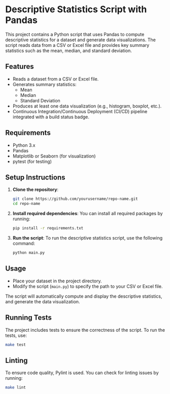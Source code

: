 # Descriptive Statistics Script with Pandas

This project contains a Python script that uses Pandas to compute descriptive statistics for a dataset and generate data visualizations. The script reads data from a CSV or Excel file and provides key summary statistics such as the mean, median, and standard deviation.

## Features

- Reads a dataset from a CSV or Excel file.
- Generates summary statistics:
  - Mean
  - Median
  - Standard Deviation
- Produces at least one data visualization (e.g., histogram, boxplot, etc.).
- Continuous Integration/Continuous Deployment (CI/CD) pipeline integrated with a build status badge.

## Requirements

- Python 3.x
- Pandas
- Matplotlib or Seaborn (for visualization)
- pytest (for testing)

## Setup Instructions

1. **Clone the repository**:
    ```bash
    git clone https://github.com/yourusername/repo-name.git
    cd repo-name
    ```

2. **Install required dependencies**:
    You can install all required packages by running:
    ```bash
    pip install -r requirements.txt
    ```

3. **Run the script**:
    To run the descriptive statistics script, use the following command:
    ```bash
    python main.py
    ```

## Usage

- Place your dataset in the project directory.
- Modify the script (`main.py`) to specify the path to your CSV or Excel file.
  
The script will automatically compute and display the descriptive statistics, and generate the data visualization.

## Running Tests

The project includes tests to ensure the correctness of the script. To run the tests, use:

```bash
make test
```

## Linting
To ensure code quality, Pylint is used. You can check for linting issues by running:

```bash
make lint
```
